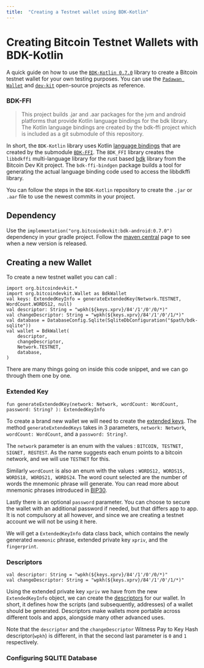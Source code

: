 ```yaml
---
title:  "Creating a Testnet wallet using BDK-Kotlin"
---
```


# Creating Bitcoin Testnet Wallets with BDK-Kotlin

A quick guide on how to use the [`BDK-Kotlin 0.7.0`](https://github.com/bitcoindevkit/bdk-kotlin) library to create a Bitcoin testnet wallet for your own testing purposes. You can use the [`Padawan Wallet`](https://github.com/thunderbiscuit/padawan-wallet) and [`dev-kit`](https://github.com/thunderbiscuit/devkit-wallet/tree/simple-wallet) open-source projects as reference. 

### BDK-FFI

> This project builds .jar and .aar packages for the jvm and android platforms that provide Kotlin language bindings for the bdk library. 
> The Kotlin language bindings are created by the bdk-ffi project which is included as a git submodule of this repository.

In short, the `BDK-Kotlin` library uses Kotlin [language bindings](https://en.wikipedia.org/wiki/Language_binding) that are created by the submodule [`BDK-FFI`](https://github.com/bitcoindevkit/bdk-ffi). The `BDK_FFI` library creates the `libbdkffi` multi-language library for the rust based [bdk](https://github.com/bitcoindevkit) library from the Bitcoin Dev Kit project. The `bdk-ffi-bindgen` package builds a tool for generating the actual language binding code used to access the libbdkffi library.

You can follow the steps in the `BDK-Kotlin` repository to create the `.jar` or `.aar` file to use the newest commits in your project.

## Dependency

Use the `implementation("org.bitcoindevkit:bdk-android:0.7.0")` dependency in your gradle project. Follow the [maven central](https://search.maven.org/artifact/org.bitcoindevkit/bdk-android) page to see when a new version is released. 

## Creating a new Wallet

To create a new testnet wallet you can call :

```
import org.bitcoindevkit.*
import org.bitcoindevkit.Wallet as BdkWallet
val keys: ExtendedKeyInfo = generateExtendedKey(Network.TESTNET, WordCount.WORDS12, null)
val descriptor: String = "wpkh(${keys.xprv}/84'/1'/0'/0/*)"
val changeDescriptor: String = "wpkh(${keys.xprv}/84'/1'/0'/1/*)"
val database = DatabaseConfig.Sqlite(SqliteDbConfiguration("$path/bdk-sqlite"))
val wallet = BdkWallet(
    descriptor,
    changeDescriptor,
    Network.TESTNET,
    database,
)
```
There are many things going on inside this code snippet, and we can go through them one by one. 

### Extended Key

```
fun generateExtendedKey(network: Network, wordCount: WordCount, password: String? ): ExtendedKeyInfo
```
To create a brand new wallet we will need to create the [extended keys](https://learnmeabitcoin.com/technical/extended-keys). The method `generateExtendedKeys` takes in 3 parameters, `network: Network`, `wordCount: WordCount`, and a `password: String?`. 

The `network` parameter is an enum with the values : `BITCOIN, TESTNET, SIGNET, REGTEST`. As the name suggests each enum points to a bitcoin network, and we will use `TESTNET` for this. 

Similarly `wordCount` is also an enum with the values : `WORDS12, WORDS15, WORDS18, WORDS21, WORDS24`. The word count selected are the number of words the mnemonic phrase will generate. You can read more about mnemonic phrases introduced in [BIP30](https://medium.com/coinmonks/official-bip39-word-list-mnemonic-24f170ccfe62).

Lastly there is an optional `password` parameter. You can choose to secure the wallet with an additional password if needed, but that differs app to app. It is not compulsory at all however, and since we are creating a testnet account we will not be using it here.

We will get a `ExtendedKeyInfo` data class back, which contains the newly generated `mnemonic` phrase, extended private key `xpriv`, and the `fingerprint`.

### Descriptors

```
val descriptor: String = "wpkh(${keys.xprv}/84'/1'/0'/0/*)"
val changeDescriptor: String = "wpkh(${keys.xprv}/84'/1'/0'/1/*)"
```
Using the extended private key `xpriv` we have from the new `ExtendedKeyInfo` object, we can create the [descriptors](https://bitcoindevkit.org/descriptors/) for our wallet. In short, it defines how the scripts (and subsequently, addresses) of a wallet should be generated. Descriptors make wallets more portable across different tools and apps, alongside many other advanced uses. 

Note that the `descriptor` and the `changeDescriptor` Witness Pay to Key Hash descriptor(`wpkh`) is different, in that the second last parameter is `0` and `1` respectively. 

### Configuring SQLITE Database
